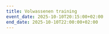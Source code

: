 ```yaml
---
title: Volwassenen training
event_date: 2025-10-10T20:15:00+02:00
end_date: 2025-10-10T22:00:00+02:00
---
```

